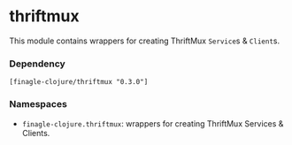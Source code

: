 # thriftmux

This module contains wrappers for creating ThriftMux `Service`s & `Client`s.

### Dependency

    [finagle-clojure/thriftmux "0.3.0"]


### Namespaces

* `finagle-clojure.thriftmux`: wrappers for creating ThriftMux Services & Clients.
